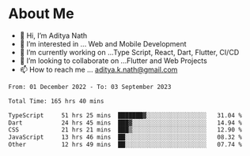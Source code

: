 # About Me

- 👋 Hi, I’m Aditya Nath
- 👀 I’m interested in ... Web and Mobile Development
- 🌱 I’m currently working on ...Type Script, React, Dart, Flutter, CI/CD
- 💞️ I’m looking to collaborate on ...Flutter and Web Projects
- 📫 How to reach me ... aditya.k.nath@gmail.com

<!--START_SECTION:waka-->

```txt
From: 01 December 2022 - To: 03 September 2023

Total Time: 165 hrs 40 mins

TypeScript     51 hrs 25 mins  ███████▓░░░░░░░░░░░░░░░░░   31.04 %
Dart           24 hrs 45 mins  ███▓░░░░░░░░░░░░░░░░░░░░░   14.94 %
CSS            21 hrs 21 mins  ███▒░░░░░░░░░░░░░░░░░░░░░   12.90 %
JavaScript     13 hrs 46 mins  ██░░░░░░░░░░░░░░░░░░░░░░░   08.32 %
Other          12 hrs 49 mins  ██░░░░░░░░░░░░░░░░░░░░░░░   07.74 %
```

<!--END_SECTION:waka-->

<!---
kronosking007/kronosking007 is a ✨ special ✨ repository because its `README.md` (this file) appears on your GitHub profile.
You can click the Preview link to take a look at your changes.
--->

